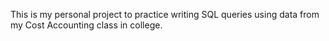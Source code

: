 This is my personal project to practice writing SQL queries using data from my Cost Accounting class in college. 
